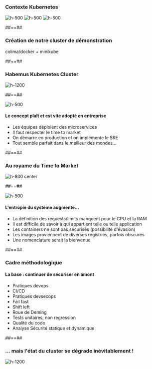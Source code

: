 <!-- .slide: class="flex-row center" data-background="./assets/techready/bkgnd.png"-->
### Contexte Kubernetes
![h-500](./assets/techready/Deployment-crop.png)
![h-500](./assets/techready/Deploiment-workloads-k8s-2.png)
![h-500](./assets/techready/nuage-de-mots1.png)

##==##
<!-- .slide: class="flex-row center" data-background="./assets/techready/bkgnd-demo-title2.png"-->
### Création de notre cluster de démonstration
colima/docker + minikube

##==##
<!-- .slide: class="flex-row center" data-background="./assets/techready/bkgnd.png"-->
### Habemus Kubernetes Cluster
![h-1200](./assets/techready/belle-star3.png)
 
##==##
<!-- .slide: data-background="./assets/techready/bkgnd.png"-->
![h-500](./assets/context/minions.png)
#### Le concept plaît et est vite adopté en entreprise
- Les équipes déploient des microservices
- Il faut respecter le time to market
- On démarre en production et on implémente le SRE  
- Tout semble parfait dans le meilleur des mondes...
<!-- .element: class="list-fragment" -->

##==##
<!-- .slide: data-background="./assets/techready/bkgnd.png"-->
### Au royame du Time to Market
![h-800 center](./assets/techready/stress-celerite.png)

##==##
<!-- .slide: class="flex-row center" data-background="./assets/techready/bkgnd.png"-->
![h-500](./assets/context/minions2.webp)
#### L'entropie du système augmente...
- La définition des requests/limits manquent pour le CPU et la RAM
- Il est difficile de savoir à qui appartient telle ou telle application
- Les containers ne sont pas sécurisés (possibilité d'évasion)
- Les images proviennent de diverses registries, parfois obscures
- Une nomenclature serait la bienvenue
<!-- .element: class="list-fragment" -->

##==##
<!-- .slide: data-background="./assets/techready/bkgnd.png"-->
### Cadre méthodologique 
#### La base : continuer de sécuriser en amont
- Pratiques devops
- CI/CD
- Pratiques devsecops
- Fail fast
- Shift left
- Roue de Deming
- Tests unitaires, non regression
- Qualité du code
- Analyse Sécurité statique et dynamique
<!-- .element: class="list-fragment" -->



##==##
<!-- .slide: class="flex-row center" data-background="./assets/techready/bkgnd.png"-->
### ... mais l'état du cluster se dégrade inévitablement !
![h-1200](./assets/techready/sale-star2.png)


